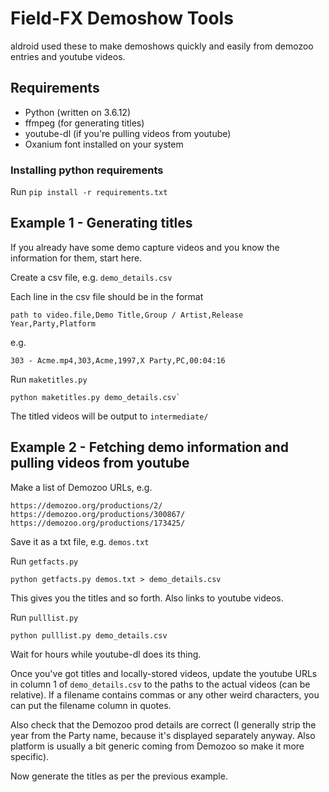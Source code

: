 # Field-FX Demoshow Tools

aldroid used these to make demoshows quickly and easily from demozoo entries and youtube videos.

## Requirements

- Python (written on 3.6.12)
- ffmpeg (for generating titles)
- youtube-dl (if you're pulling videos from youtube)
- Oxanium font installed on your system

### Installing python requirements

Run `pip install -r requirements.txt`

## Example 1 - Generating titles

If you already have some demo capture videos and you know the information for them, start here.

Create a csv file, e.g. `demo_details.csv`

Each line in the csv file should be in the format

```
path to video.file,Demo Title,Group / Artist,Release Year,Party,Platform
```

e.g.

```
303 - Acme.mp4,303,Acme,1997,X Party,PC,00:04:16
```

Run `maketitles.py`

```
python maketitles.py demo_details.csv`
```

The titled videos will be output to `intermediate/`

## Example 2 - Fetching demo information and pulling videos from youtube

Make a list of Demozoo URLs, e.g.

```
https://demozoo.org/productions/2/
https://demozoo.org/productions/300867/
https://demozoo.org/productions/173425/
```

Save it as a txt file, e.g. `demos.txt`

Run `getfacts.py`

```
python getfacts.py demos.txt > demo_details.csv
```

This gives you the titles and so forth. Also links to youtube videos.

Run `pulllist.py`

```
python pulllist.py demo_details.csv
```

Wait for hours while youtube-dl does its thing.

Once you've got titles and locally-stored videos, update the youtube URLs in column 1 of `demo_details.csv` to the paths to the actual videos (can be relative). If a filename contains commas or any other weird characters, you can put the filename column in quotes.

Also check that the Demozoo prod details are correct (I generally strip the year from the Party name, because it's displayed separately anyway. Also platform is usually a bit generic coming from Demozoo so make it more specific).

Now generate the titles as per the previous example.
